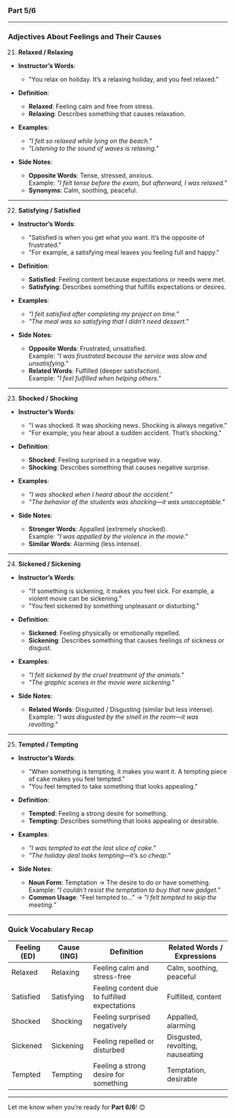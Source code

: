 ### **Part 5/6**

---

### **Adjectives About Feelings and Their Causes**

21. **Relaxed / Relaxing**

- **Instructor’s Words**:
    
    - "You relax on holiday. It’s a relaxing holiday, and you feel relaxed."
- **Definition**:
    
    - **Relaxed**: Feeling calm and free from stress.
    - **Relaxing**: Describes something that causes relaxation.
- **Examples**:
    
    - _"I felt so relaxed while lying on the beach."_
    - _"Listening to the sound of waves is relaxing."_
- **Side Notes**:
    
    - **Opposite Words**: Tense, stressed, anxious.  
        Example: _"I felt tense before the exam, but afterward, I was relaxed."_
    - **Synonyms**: Calm, soothing, peaceful.

---

22. **Satisfying / Satisfied**

- **Instructor’s Words**:
    
    - "Satisfied is when you get what you want. It’s the opposite of frustrated."
    - "For example, a satisfying meal leaves you feeling full and happy."
- **Definition**:
    
    - **Satisfied**: Feeling content because expectations or needs were met.
    - **Satisfying**: Describes something that fulfills expectations or desires.
- **Examples**:
    
    - _"I felt satisfied after completing my project on time."_
    - _"The meal was so satisfying that I didn’t need dessert."_
- **Side Notes**:
    
    - **Opposite Words**: Frustrated, unsatisfied.  
        Example: _"I was frustrated because the service was slow and unsatisfying."_
    - **Related Words**: Fulfilled (deeper satisfaction).  
        Example: _"I feel fulfilled when helping others."_

---

23. **Shocked / Shocking**

- **Instructor’s Words**:
    
    - "I was shocked. It was shocking news. Shocking is always negative."
    - "For example, you hear about a sudden accident. That’s shocking."
- **Definition**:
    
    - **Shocked**: Feeling surprised in a negative way.
    - **Shocking**: Describes something that causes negative surprise.
- **Examples**:
    
    - _"I was shocked when I heard about the accident."_
    - _"The behavior of the students was shocking—it was unacceptable."_
- **Side Notes**:
    
    - **Stronger Words**: Appalled (extremely shocked).  
        Example: _"I was appalled by the violence in the movie."_
    - **Similar Words**: Alarming (less intense).

---

24. **Sickened / Sickening**

- **Instructor’s Words**:
    
    - "If something is sickening, it makes you feel sick. For example, a violent movie can be sickening."
    - "You feel sickened by something unpleasant or disturbing."
- **Definition**:
    
    - **Sickened**: Feeling physically or emotionally repelled.
    - **Sickening**: Describes something that causes feelings of sickness or disgust.
- **Examples**:
    
    - _"I felt sickened by the cruel treatment of the animals."_
    - _"The graphic scenes in the movie were sickening."_
- **Side Notes**:
    
    - **Related Words**: Disgusted / Disgusting (similar but less intense).  
        Example: _"I was disgusted by the smell in the room—it was revolting."_

---

25. **Tempted / Tempting**

- **Instructor’s Words**:
    
    - "When something is tempting, it makes you want it. A tempting piece of cake makes you feel tempted."
    - "You feel tempted to take something that looks appealing."
- **Definition**:
    
    - **Tempted**: Feeling a strong desire for something.
    - **Tempting**: Describes something that looks appealing or desirable.
- **Examples**:
    
    - _"I was tempted to eat the last slice of cake."_
    - _"The holiday deal looks tempting—it’s so cheap."_
- **Side Notes**:
    
    - **Noun Form**: Temptation → The desire to do or have something.  
        Example: _"I couldn’t resist the temptation to buy that new gadget."_
    - **Common Usage**: "Feel tempted to…" → _"I felt tempted to skip the meeting."_

---

### **Quick Vocabulary Recap**

|**Feeling (ED)**|**Cause (ING)**|**Definition**|**Related Words / Expressions**|
|---|---|---|---|
|Relaxed|Relaxing|Feeling calm and stress-free|Calm, soothing, peaceful|
|Satisfied|Satisfying|Feeling content due to fulfilled expectations|Fulfilled, content|
|Shocked|Shocking|Feeling surprised negatively|Appalled, alarming|
|Sickened|Sickening|Feeling repelled or disturbed|Disgusted, revolting, nauseating|
|Tempted|Tempting|Feeling a strong desire for something|Temptation, desirable|

---

Let me know when you’re ready for **Part 6/6**! 😊